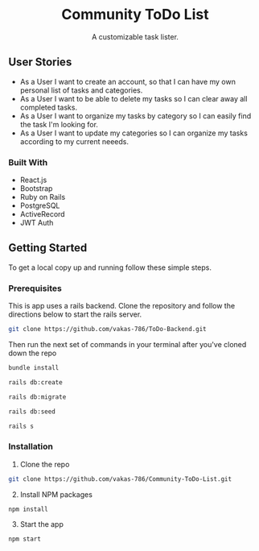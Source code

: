 <br />
<p align="center">
  
  <h1 align="center">Community ToDo List</h1>

  <p align="center">
   A customizable task lister. 
  </p>
</p>



<!-- ABOUT THE PROJECT -->
## User Stories

* As a User I want to create an account, so that I can have my own personal list of tasks and categories.
* As a User I want to be able to delete my tasks  so I can clear away all completed tasks. 
* As a User I want to organize my tasks by category  so I can easily find the task I'm looking for. 
* As a User I want to update my categories so I can organize my tasks according to my current neeeds.  

### Built With

* React.js
* Bootstrap
* Ruby on Rails 
* PostgreSQL
* ActiveRecord
* JWT Auth

<!-- GETTING STARTED -->
## Getting Started

To get a local copy up and running follow these simple steps.

### Prerequisites

This is app uses a rails backend. Clone the repository and follow the directions below to start the rails server. 
```sh
git clone https://github.com/vakas-786/ToDo-Backend.git
```
Then run the next set of commands in your terminal after you've cloned down the repo
```sh 
bundle install 
```
```sh
rails db:create
```
```sh
rails db:migrate
```
```sh
rails db:seed
```
```sh
rails s
```


### Installation

1. Clone the repo
```sh
git clone https://github.com/vakas-786/Community-ToDo-List.git
```
2. Install NPM packages
```sh
npm install 
```
3. Start the app 
```sh
npm start
```


